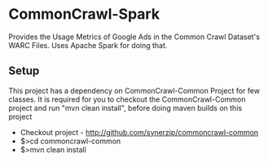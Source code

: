 CommonCrawl-Spark
=======================

Provides the Usage Metrics of Google Ads in the Common Crawl Dataset's WARC Files. Uses Apache  Spark for doing that.


Setup
----
This project has a dependency on CommonCrawl-Common Project for few classes. It is required for you to checkout the CommonCrawl-Common project and run "mvn clean install", before doing maven builds on this project

* Checkout project - http://github.com/synerzip/commoncrawl-common
* $>cd commoncrawl-common
* $>mvn clean install




